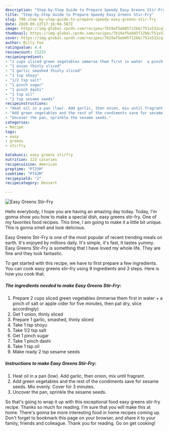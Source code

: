 ```yaml
---
description: "Step-by-Step Guide to Prepare Speedy Easy Greens Stir-Fry"
title: "Step-by-Step Guide to Prepare Speedy Easy Greens Stir-Fry"
slug: 780-step-by-step-guide-to-prepare-speedy-easy-greens-stir-fry
date: 2020-09-22T17:16:04.587Z
image: https://img-global.cpcdn.com/recipes/7b19af5eb05f12b6/751x532cq70/easy-greens-stir-fry-recipe-main-photo.jpg
thumbnail: https://img-global.cpcdn.com/recipes/7b19af5eb05f12b6/751x532cq70/easy-greens-stir-fry-recipe-main-photo.jpg
cover: https://img-global.cpcdn.com/recipes/7b19af5eb05f12b6/751x532cq70/easy-greens-stir-fry-recipe-main-photo.jpg
author: Billy Fox
ratingvalue: 4.4
reviewcount: 21233
recipeingredient:
- "2 cups sliced green vegetables immerse them first in water  a pinch of salt or apple cider for five minutes then pat dry slice accordingly"
- "1 onion thinly sliced"
- "1 garlic smashed thinly sliced"
- "1 tsp shoyu"
- "1/2 tsp salt"
- "1 pinch sugar"
- "1 pinch dashi"
- "1 tsp oil"
- "2 tsp sesame seeds"
recipeinstructions:
- "Heat oil in a pan (low). Add garlic, then onion, mix until fragrant."
- "Add green vegetables and the rest of the condiments save for sesame seeds. Mix evenly. Cover for 3 minutes."
- "Uncover the pan, sprinkle the sesame seeds."
categories:
- Recipe
tags:
- easy
- greens
- stirfry

katakunci: easy greens stirfry 
nutrition: 123 calories
recipecuisine: American
preptime: "PT25M"
cooktime: "PT42M"
recipeyield: "2"
recipecategory: Dessert

---
```



![Easy Greens Stir-Fry](https://img-global.cpcdn.com/recipes/7b19af5eb05f12b6/751x532cq70/easy-greens-stir-fry-recipe-main-photo.jpg)

Hello everybody, I hope you are having an amazing day today. Today, I'm gonna show you how to make a special dish, easy greens stir-fry. One of my favorites food recipes. This time, I am going to make it a little bit unique. This is gonna smell and look delicious.



Easy Greens Stir-Fry is one of the most popular of recent trending meals on earth. It's enjoyed by millions daily. It's simple, it's fast, it tastes yummy. Easy Greens Stir-Fry is something that I have loved my whole life. They are fine and they look fantastic.


To get started with this recipe, we have to first prepare a few ingredients. You can cook easy greens stir-fry using 9 ingredients and 3 steps. Here is how you cook that.

<!--inarticleads1-->

##### The ingredients needed to make Easy Greens Stir-Fry:

1. Prepare 2 cups sliced green vegetables (immerse them first in water + a pinch of salt or apple cider for five minutes, then pat dry, slice accordingly)
1. Get 1 onion, thinly sliced
1. Prepare 1 garlic, smashed, thinly sliced
1. Take 1 tsp shoyu
1. Take 1/2 tsp salt
1. Get 1 pinch sugar
1. Take 1 pinch dashi
1. Take 1 tsp oil
1. Make ready 2 tsp sesame seeds




<!--inarticleads2-->

##### Instructions to make Easy Greens Stir-Fry:

1. Heat oil in a pan (low). Add garlic, then onion, mix until fragrant.
1. Add green vegetables and the rest of the condiments save for sesame seeds. Mix evenly. Cover for 3 minutes.
1. Uncover the pan, sprinkle the sesame seeds.




So that's going to wrap it up with this exceptional food easy greens stir-fry recipe. Thanks so much for reading. I'm sure that you will make this at home. There's gonna be more interesting food in home recipes coming up. Don't forget to bookmark this page on your browser, and share it to your family, friends and colleague. Thank you for reading. Go on get cooking!
